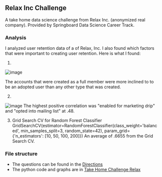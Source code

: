 
## Relax Inc Challenge
A take home data science challenge from Relax Inc. (anonymized real company). Provided by Springboard Data Science Career Track.

### Analysis
I analyzed user retention data of a of Relax, Inc. I also found which factors that were important to creating user retention. Here is what I found:

1. 
![image](https://user-images.githubusercontent.com/86930309/218946378-36d4b5f5-3516-4e93-943f-cab7cd259e39.png)

The accounts that were created as a full member were more inclined to to be an adopted user than any other type that was created.

2.
![image](https://user-images.githubusercontent.com/86930309/218946472-6e2d7ce6-f63a-4941-9606-c553681075f8.png)
The highest positive correlation was "enabled for marketing drip" and "opted into mailing list" at .48.

3. Grid Search CV for Random Forest Classifier
GridSearchCV(estimator=RandomForestClassifier(class_weight='balanced',
                                              min_samples_split=3,
                                              random_state=42),
             param_grid={'n_estimators': [10, 50, 100, 200]})
An average of .6655 from the Grid Search CV.

### File structure
- The questions can be found in the [Directions](https://github.com/GHASS19/GHASS19-Take-Home-Challenge-Relax-Inc-/blob/main/Relax%20Directions.pdf)
- The python code and graphs are in [Take Home Challenge Relax](https://github.com/GHASS19/GHASS19-Take-Home-Challenge-Relax-Inc-/blob/main/Relax%20Inc.%20Take-Home%20Challenge.ipynb) 
